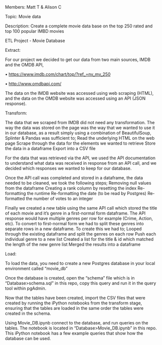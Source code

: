 Members: Matt T & Alison C

Topic: Movie data

Description: Create a complete movie data base on the top 250 rated and top 100 popular IMBD movies 

ETL Project - Movie Database

Extract:

For our project we decided to get our data from two main sources, IMDB and the OMDB API,

• https://www.imdb.com/chart/top/?ref_=nv_mv_250

• http://www.omdbapi.com/

The data on the IMDB website was accessed using web scraping (HTML), and the data on the OMDB website was accessed using an API (JSON response).


Transform:

The data that we scraped from IMDB did not need any transformation. The way the data was stored on the page was the way that we wanted to use it in our database, as a result simply using a combination of BeautifulSoup, Splinter & Pandas was sufficient to;
Read the underlying HTML on the web page
Scrape through the data for the elements we wanted to retrieve 
Store the data in a dataframe 
Export into a CSV file

For the data that was retrieved via the API, we used the API documentation to understand what data was received in response from an API call, and we decided which responses we wanted to keep for our database. 

Once the API call was completed and stored in a dataframe, the data needed to be cleaned, we took the following steps;
Removing null values from the dataframe
Creating a rank column by resetting the index
Re-formatting the runtime
Re-formatting the date (to be read by Postgres)
Re-formatted the number of votes to an integer

Finally we created a new table using the same API call which stored the title of each movie and it’s genre in a first-normal form dataframe. The API response would have multiple genres per row for example (Crime, Action, etc). To convert to first-normal form we had to split these genres into separate rows in a new dataframe. To create this we had to;
Looped through the existing dataframe and split the genres on each row
Push each individual genre to a new list
Created a list for the title & id which matched the length of the new genre list
Merged the results into a dataframe


Load:

To load the data, you need to create a new Postgres database in your local environment called “movie_db”

Once the database is created, open the “schema” file which is in “Database>schema.sql” in this repo, copy this query and run it in the query tool within pgAdmin.

Now that the tables have been created, import the CSV files that were created by running the iPython notebooks from the transform stage, ensuring that the tables are loaded in the same order the tables were created in the schema.

Using Movie_DB.ipynb connect to the database, and run queries on the tables. The notebook is located in “Database>Movie_DB.ipynb” in this repo. This iPython notebook has a few example queries that show how the database can be used.
